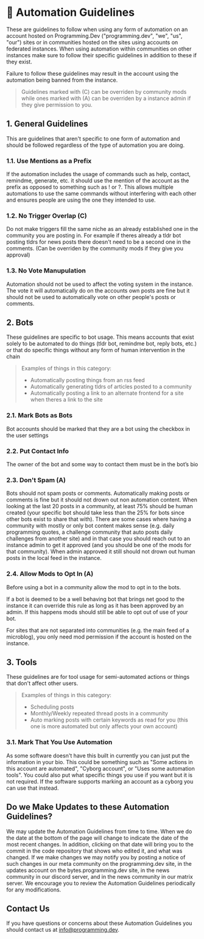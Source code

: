 # 🤖 Automation Guidelines

These are guidelines to follow when using any form of automation on an account hosted on Programming.Dev ("programming.dev", "we", "us", "our") sites or in communities hosted on the sites using accounts on federated instances. When using automation within communities on other instances make sure to follow their specific guidelines in addition to these if they exist.

Failure to follow these guidelines may result in the account using the automation being banned from the instance.

> Guidelines marked with (C) can be overriden by community mods while ones marked with (A) can be overriden by a instance admin if they give permission to you.

## 1. General Guidelines

This are guidelines that aren't specific to one form of automation and should be followed regardless of the type of automation you are doing.

### 1.1. Use Mentions as a Prefix

If the automation includes the usage of commands such as help, contact, remindme, generate, etc. it should use the mention of the account as the prefix as opposed to something such as ! or ?. This allows multiple automations to use the same commands without interfering with each other and ensures people are using the one they intended to use.

### 1.2. No Trigger Overlap (C)

Do not make triggers fill the same niche as an already established one in the community you are posting in. For example if theres already a tldr bot posting tldrs for news posts there doesn't need to be a second one in the comments. (Can be overriden by the community mods if they give you approval)

### 1.3. No Vote Manupulation

Automation should not be used to affect the voting system in the instance. The vote it will automatically do on the accounts own posts are fine but it should not be used to automatically vote on other people's posts or comments.

## 2. Bots

These guidelines are specific to bot usage. This means accounts that exist solely to be automated to do things (tldr bot, remindme bot, reply bots, etc.) or that do specific things without any form of human intervention in the chain

> Examples of things in this category:
>
> - Automatically posting things from an rss feed
> - Automatically generating tldrs of articles posted to a community
> - Automatically posting a link to an alternate frontend for a site when theres a link to the site

### 2.1. Mark Bots as Bots

Bot accounts should be marked that they are a bot using the checkbox in the user settings

### 2.2. Put Contact Info

The owner of the bot and some way to contact them must be in the bot’s bio

### 2.3. Don't Spam (A)

Bots should not spam posts or comments. Automatically making posts or comments is fine but it should not drown out non automation content. When looking at the last 20 posts in a community, at least 75% should be human created (your specific bot should take less than the 25% for bots since other bots exist to share that with). There are some cases where having a community with mostly or only bot content makes sense (e.g. daily programming quotes, a challenge community that auto posts daily challenges from another site) and in that case you should reach out to an instance admin to get it approved (and you should be one of the mods for that community). When admin approved it still should not drown out human posts in the local feed in the instance.

### 2.4. Allow Mods to Opt In (A)

Before using a bot in a community allow the mod to opt in to the bots.

If a bot is deemed to be a well behaving bot that brings net good to the instance it can override this rule as long as it has been approved by an admin. If this happens mods should still be able to opt out of use of your bot.

For sites that are not separated into communities (e.g. the main feed of a microblog), you only need mod permission if the account is hosted on the instance.

## 3. Tools

These guidelines are for tool usage for semi-automated actions or things that don't affect other users.

> Examples of things in this category:
>
> - Scheduling posts
> - Monthly/Weekly repeated thread posts in a community
> - Auto marking posts with certain keywords as read for you (this one is more automated but only affects your own account)

### 3.1. Mark That You Use Automation

As some software doesn't have this built in currently you can just put the information in your bio. This could be something such as "Some actions in this account are automated", "Cyborg account", or "Uses some automation tools". You could also put what specific things you use if you want but it is not required. If the software supports marking an account as a cyborg you can use that instead.

## Do we Make Updates to these Automation Guidelines?

We may update the Automation Guidelines from time to time. When we do the date at the bottom of the page will change to indicate the date of the most recent changes. In addition, clicking on that date will bring you to the commit in the code repository that shows who edited it, and what was changed. If we make changes we may notify you by posting a notice of such changes in our meta community on the programming.dev site, in the updates account on the bytes.programming.dev site, in the news community in our discord server, and in the news community in our matrix server. We encourage you to review the Automation Guidelines periodically for any modifications.

## Contact Us

If you have questions or concerns about these Automation Guidelines you should contact us at info@programming.dev.
